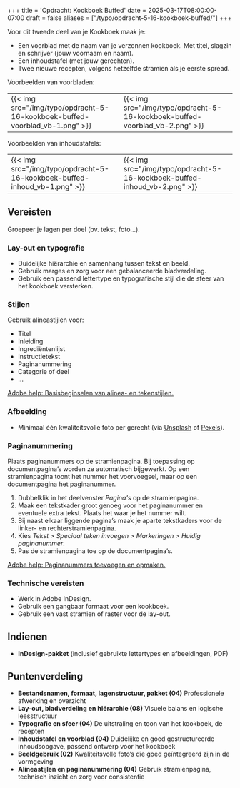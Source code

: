 +++
title = 'Opdracht: Kookboek Buffed'
date = 2025-03-17T08:00:00-07:00
draft = false
aliases = ["/typo/opdracht-5-16-kookboek-buffed/"]
+++

Voor dit tweede deel van je Kookboek maak je:

- Een voorblad met de naam van je verzonnen kookboek. Met titel, slagzin en schrijver (jouw voornaam en naam).
- Een inhoudstafel (met jouw gerechten).
- Twee nieuwe recepten, volgens hetzelfde stramien als je eerste spread.

Voorbeelden van voorbladen:

| | |
|-|-|
|{{< img src="/img/typo/opdracht-5-16-kookboek-buffed-voorblad_vb-1.png" >}}|{{< img src="/img/typo/opdracht-5-16-kookboek-buffed-voorblad_vb-2.png" >}}|

Voorbeelden van inhoudstafels:

| | |
|-|-|
|{{< img src="/img/typo/opdracht-5-16-kookboek-buffed-inhoud_vb-1.png" >}}|{{< img src="/img/typo/opdracht-5-16-kookboek-buffed-inhoud_vb-2.png" >}}|

## Vereisten

Groepeer je lagen per doel (bv. tekst, foto...).

### Lay-out en typografie
- Duidelijke hiërarchie en samenhang tussen tekst en beeld.  
- Gebruik marges en zorg voor een gebalanceerde bladverdeling.
- Gebruik een passend lettertype en typografische stijl die de sfeer van het kookboek versterken.  

### Stijlen

Gebruik alineastijlen voor:
- Titel  
- Inleiding  
- Ingrediëntenlijst  
- Instructietekst  
- Paginanummering
- Categorie of deel
- ...

[Adobe help: Basisbeginselen van alinea- en tekenstijlen.](https://helpx.adobe.com/be_nl/indesign/using/paragraph-character-styles.html)

### Afbeelding
- Minimaal één kwaliteitsvolle foto per gerecht (via [Unsplash](https://unsplash.com/) of [Pexels](https://www.pexels.com/)).

### Paginanummering

Plaats paginanummers op de stramienpagina. Bij toepassing op documentpagina’s worden ze automatisch bijgewerkt. Op een stramienpagina toont het nummer het voorvoegsel, maar op een documentpagina het paginanummer.

1. Dubbelklik in het deelvenster *Pagina's* op de stramienpagina.  
2. Maak een tekstkader groot genoeg voor het paginanummer en eventuele extra tekst. Plaats het waar je het nummer wilt.  
3. Bij naast elkaar liggende pagina’s maak je aparte tekstkaders voor de linker- en rechterstramienpagina.
4. Kies *Tekst > Speciaal teken invoegen > Markeringen > Huidig paginanummer*.  
5. Pas de stramienpagina toe op de documentpagina’s.

[Adobe help: Paginanummers toevoegen en opmaken.](https://helpx.adobe.com/be_nl/indesign/using/layout-design-9.html)

### Technische vereisten

- Werk in Adobe InDesign.
- Gebruik een gangbaar formaat voor een kookboek.
- Gebruik een vast stramien of raster voor de lay-out.

## Indienen

- **InDesign-pakket** (inclusief gebruikte lettertypes en afbeeldingen, PDF)

## Puntenverdeling

- **Bestandsnamen, formaat, lagenstructuur, pakket (04)** Professionele afwerking en overzicht
- **Lay-out, bladverdeling en hiërarchie (08)** Visuele balans en logische leesstructuur
- **Typografie en sfeer (04)** De uitstraling en toon van het kookboek, de recepten
- **Inhoudstafel en voorblad (04)** Duidelijke en goed gestructureerde inhoudsopgave, passend ontwerp voor het kookboek
- **Beeldgebruik (02)** Kwaliteitsvolle foto’s die goed geïntegreerd zijn in de vormgeving
- **Alineastijlen en paginanummering (04)** Gebruik stramienpagina, technisch inzicht en zorg voor consistentie